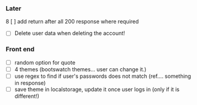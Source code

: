 ### Later

8 [ ] add return after all 200 response where required
* [ ] Delete user data when deleting the account!


### Front end

* [ ] random option for quote
* [ ] 4 themes (bootswatch themes... user can change it.)
* [ ] use regex to find if user's passwords does not match (ref.... something in response)
* [ ] save theme in localstorage, update it once user logs in (only if it is different!)